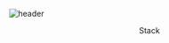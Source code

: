 ![header](https://capsule-render.vercel.app/api?type=wave&&color=auto&height=300&section=header&text=Welcome&fontSize=90)


<!--
**jhyeom1545/jhyeom1545** is a ✨ _special_ ✨ repository because its `README.md` (this file) appears on your GitHub profile.


Here are some ideas to get you started:

- 🔭 I’m currently working on ...
- 🌱 I’m currently learning ...
- 👯 I’m looking to collaborate on ...
- 🤔 I’m looking for help with ...
- 💬 Ask me about ...
- 📫 How to reach me: ...
- 😄 Pronouns: ...
- ⚡ Fun fact: ...
-->
<div align='center'> Stack </div>
